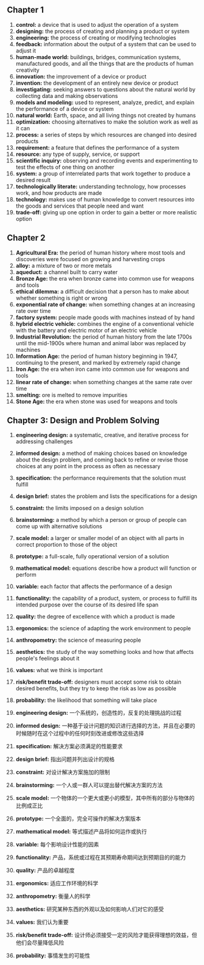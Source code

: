 ## Chapter 1

1. **control:** a device that is used to adjust the operation of a system
1. **designing:** the process of creating and planning a product or system
1. **engineering:** the process of creating or modifying technologies
1. **feedback:** information about the output of a system that can be used to adjust it
1. **human-made world:** buildings, bridges, communication systems, manufactured goods, and all the things that are the products of human creativity
1. **innovation:** the improvement of a device or product
1. **invention:** the development of an entirely new device or product
1. **investigating:** seeking answers to questions about the natural world by collecting data and making observations
1. **models and modeling:** used to represent, analyze, predict, and explain the performance of a device or system
1. **natural world:** Earth, space, and all living things not created by humans
1. **optimization:** choosing alternatives to make the solution work as well as it can
1. **process:** a series of steps by which resources are changed into desired products
1. **requirement:** a feature that defines the performance of a system
1. **resource:** any type of supply, service, or support
1. **scientific inquiry:** observing and recording events and experimenting to test the effects of one thing on another
1. **system:** a group of interrelated parts that work together to produce a desired result
1. **technologically literate:** understanding technology, how processes work, and how products are made
1. **technology:** makes use of human knowledge to convert resources into the goods and services that people need and want
1. **trade-off:** giving up one option in order to gain a better or more realistic option

## Chapter 2

1. **Agricultural Era:** the period of human history where most tools and discoveries were focused on growing and harvesting crops
1. **alloy:** a mixture of two or more metals
1. **aqueduct:** a channel built to carry water
1. **Bronze Age:** the era when bronze came into common use for weapons and tools
1. **ethical dilemma:** a difficult decision that a person has to make about whether something is right or wrong
1. **exponential rate of change:** when something changes at an increasing rate over time
1. **factory system:** people made goods with machines instead of by hand
1. **hybrid electric vehicle:** combines the engine of a conventional vehicle with the battery and electric motor of an electric vehicle
1. **Industrial Revolution:** the period of human history from the late 1700s until the mid-1900s where human and animal labor was replaced by machines
1. **Information Age:** the period of human history beginning in 1947, continuing to the present, and marked by extremely rapid change
1. **Iron Age:** the era when iron came into common use for weapons and tools
1. **linear rate of change:** when something changes at the same rate over time
1. **smelting:** ore is melted to remove impurities
1. **Stone Age:** the era when stone was used for weapons and tools

## Chapter 3: Design and Problem Solving

1. **engineering design:** a systematic, creative, and iterative process for addressing challenges
1. **informed design:** a method of making choices based on knowledge about the design problem, and coming back to refine or revise those choices at any point in the process as often as necessary
1. **specification:** the performance requirements that the solution must fulfill
1. **design brief:** states the problem and lists the specifications for a design
1. **constraint:** the limits imposed on a design solution
1. **brainstorming:** a method by which a person or group of people can come up with alternative solutions
1. **scale model:** a larger or smaller model of an object with all parts in correct proportion to those of the object
1. **prototype:** a full-scale, fully operational version of a solution
1. **mathematical model:** equations describe how a product will function or perform
1. **variable:** each factor that affects the performance of a design
1. **functionality:** the capability of a product, system, or process to fulfill its intended purpose over the course of its desired life span
1. **quality:** the degree of excellence with which a product is made
1. **ergonomics:** the science of adapting the work environment to people
1. **anthropometry:** the science of measuring people
1. **aesthetics:** the study of the way something looks and how that affects people's feelings about it
1. **values:** what we think is important
1. **risk/benefit trade-off:** designers must accept some risk to obtain desired benefits, but they try to keep the risk as low as possible
1. **probability:** the likelihood that something will take place

1. **engineering design:** 一个系统的，创造性的，反复的处理挑战的过程
1. **informed design:** 一种基于设计问题的知识进行选择的方法，并且在必要的时候随时在这个过程中的任何时刻改进或修改这些选择
1. **specification:** 解决方案必须满足的性能要求
1. **design brief:** 指出问题并列出设计的规格
1. **constraint:** 对设计解决方案施加的限制
1. **brainstorming:** 一个人或一群人可以提出替代解决方案的方法
1. **scale model:** 一个物体的一个更大或更小的模型，其中所有的部分与物体的比例成正比
1. **prototype:** 一个全面的，完全可操作的解决方案版本
1. **mathematical model:** 等式描述产品将如何运作或执行
1. **variable:** 每个影响设计性能的因素
1. **functionality:** 产品，系统或过程在其预期寿命期间达到预期目的的能力
1. **quality:** 产品的卓越程度
1. **ergonomics:** 适应工作环境的科学
1. **anthropometry:** 衡量人的科学
1. **aesthetics:** 研究某种东西的外观以及如何影响人们对它的感受
1. **values:** 我们认为重要
1. **risk/benefit trade-off:** 设计师必须接受一定的风险才能获得理想的效益，但他们会尽量降低风险
1. **probability:** 事情发生的可能性
